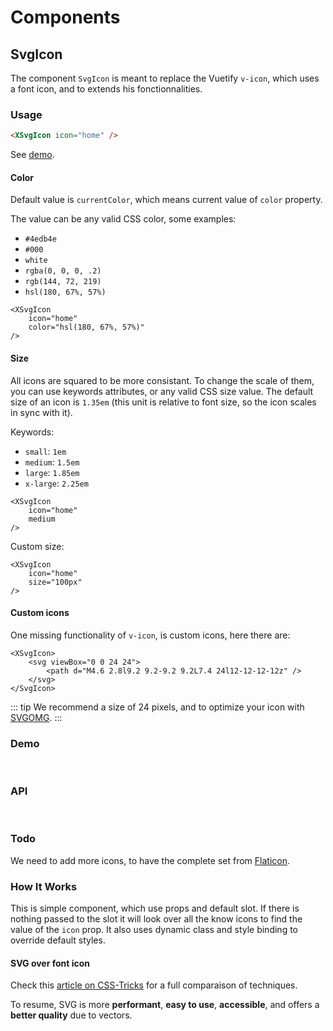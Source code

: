 # Components

## SvgIcon

The component `SvgIcon` is meant to replace the Vuetify `v-icon`, which uses a font icon, and to extends his fonctionnalities.

### Usage

```html
<XSvgIcon icon="home" />
```

See [demo](#demo).

#### Color

Default value is `currentColor`, which means current value of `color` property.

The value can be any valid CSS color, some examples:

-   `#4edb4e`
-   `#000`
-   `white`
-   `rgba(0, 0, 0, .2)`
-   `rgb(144, 72, 219)`
-   `hsl(180, 67%, 57%)`

```html{3}
<XSvgIcon
    icon="home"
    color="hsl(180, 67%, 57%)"
/>
```

#### Size

All icons are squared to be more consistant. To change the scale of them, you can use keywords attributes, or any valid CSS size value.
The default size of an icon is `1.35em` (this unit is relative to font size, so the icon scales in sync with it).

Keywords:

-   `small`: `1em`
-   `medium`: `1.5em`
-   `large`: `1.85em`
-   `x-large`: `2.25em`

```html{3}
<XSvgIcon
    icon="home"
    medium
/>
```

Custom size:

```html{3}
<XSvgIcon
    icon="home"
    size="100px"
/>
```

#### Custom icons

One missing functionality of `v-icon`, is custom icons, here there are:

```html{2,3,4}
<XSvgIcon>
    <svg viewBox="0 0 24 24">
        <path d="M4.6 2.8l9.2 9.2-9.2 9.2L7.4 24l12-12-12-12z" />
    </svg>
</SvgIcon>
```

::: tip
We recommend a size of 24 pixels, and to optimize your icon with [SVGOMG](https://jakearchibald.github.io/svgomg/).
:::

### Demo

<br>
<CodePen
	id="yxRJOO"
	title="SvgIcon"
/>

### API

<br>
<CodePen
	id="qJYJod"
	:height="800"
	title="SvgIcon API"
/>

### Todo

We need to add more icons, to have the complete set from [Flaticon](https://www.flaticon.com/packs/material-design/1).

### How It Works

This is simple component, which use props and default slot. If there is nothing passed to the slot it will look over all the know icons to find the value of the `icon` prop. It also uses dynamic class and style binding to override default styles.

#### SVG over font icon

Check this [article on CSS-Tricks](https://css-tricks.com/icon-fonts-vs-svg/) for a full comparaison of techniques.

To resume, SVG is more **performant**, **easy to use**, **accessible**, and offers a **better quality** due to vectors.

